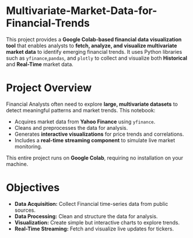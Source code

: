 # Multivariate-Market-Data-for-Financial-Trends

This project provides a **Google Colab-based financial data visualization tool** that enables analysts to **fetch, analyze, and visualize multivariate market data** to identify emerging financial trends. It uses Python libraries such as `yfinance`,`pandas`, and `plotly` to collect and visualize both **Historical** and **Real-Time** market data.

# Project Overview
Financial Analysts often need to explore **large, multivariate datasets** to detect meaningful patterns and market trends. 
This notebook:
- Acquires market data from **Yahoo Finance** using `yfinance`.
- Cleans and preprocesses the data for analysis.
- Generates **interactive visualizations** for price trends and correlations.
- Includes a **real-time streaming component** to simulate live market monitoring.

This entire project runs on **Google Colab**, requiring no installation on your machine.

# Objectives
- **Data Acquisition:** Collect Financial time-series data from public sources.
- **Data Processing:** Clean and structure the data for analysis.
- **Visualization:** Create simple but interactive charts to explore trends.
- **Real-Time Streaming:** Fetch and visualize live updates for tickers.
